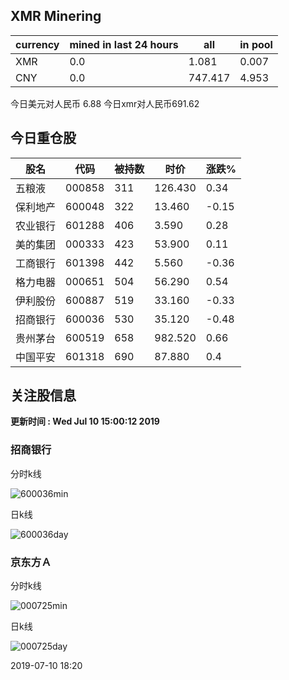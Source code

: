 ## XMR Minering

|currency|mined in last 24 hours|all|in pool|
|---|---|---|---|
|XMR|0.0|1.081|0.007|
|CNY|0.0|747.417|4.953|

今日美元对人民币 6.88	今日xmr对人民币691.62


## 今日重仓股 

|股名|代码|被持数|时价|涨跌%|
|---|---|---|---|---|
|五粮液|000858|311|126.430|0.34|
|保利地产|600048|322|13.460|-0.15|
|农业银行|601288|406|3.590|0.28|
|美的集团|000333|423|53.900|0.11|
|工商银行|601398|442|5.560|-0.36|
|格力电器|000651|504|56.290|0.54|
|伊利股份|600887|519|33.160|-0.33|
|招商银行|600036|530|35.120|-0.48|
|贵州茅台|600519|658|982.520|0.66|
|中国平安|601318|690|87.880|0.4|

## 关注股信息
**更新时间 : Wed Jul 10 15:00:12 2019**
### 招商银行 
分时k线

![600036min](http://image.sinajs.cn/newchart/min/n/sh600036.gif)

日k线

![600036day](http://image.sinajs.cn/newchart/daily/n/sh600036.gif)

### 京东方Ａ 
分时k线

![000725min](http://image.sinajs.cn/newchart/min/n/sz000725.gif)

日k线

![000725day](http://image.sinajs.cn/newchart/daily/n/sz000725.gif)

2019-07-10 18:20